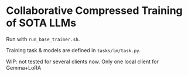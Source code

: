 # Collaborative Compressed Training of SOTA LLMs

Run with `run_base_trainer.sh`.

Training task & models are defined in `tasks/lm/task.py`.

WIP: not tested for several clients now. Only one local client for Gemma+LoRA
